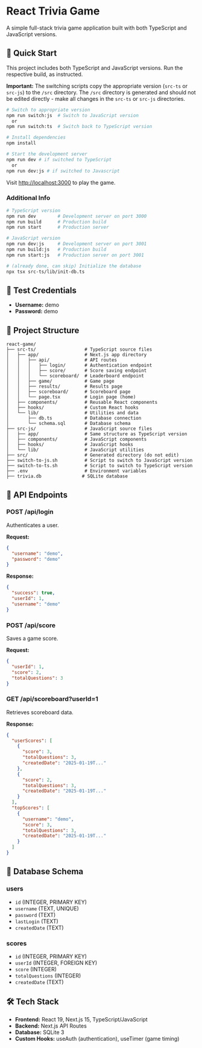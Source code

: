 # React Trivia Game

A simple full-stack trivia game application built with both TypeScript and JavaScript versions.

## 🚀 Quick Start

This project includes both TypeScript and JavaScript versions.  Run the respective build, as instructed.

**Important:** The switching scripts copy the appropriate version (`src-ts` or `src-js`) to the `/src` directory. The `/src` directory is generated and should not be edited directly - make all changes in the `src-ts` or `src-js` directories.

```bash
# Switch to appropriate version
npm run switch:js  # Switch to JavaScript version
  or 
npm run switch:ts  # Switch back to TypeScript version

# Install dependencies
npm install

# Start the development server
npm run dev # if switched to TypeScript
  or 
npm run dev:js # if switched to Javascript
```

Visit [http://localhost:3000](http://localhost:3000) to play the game.

### Additional Info
```bash
# TypeScript version
npm run dev        # Development server on port 3000
npm run build      # Production build
npm run start      # Production server

# JavaScript version
npm run dev:js     # Development server on port 3001
npm run build:js   # Production build  
npm run start:js   # Production server on port 3001

# (already done, can skip) Initialize the database
npx tsx src-ts/lib/init-db.ts
```

## 🔐 Test Credentials

- **Username:** demo
- **Password:** demo

## 📁 Project Structure

```
react-game/
├── src-ts/                  # TypeScript source files
│   ├── app/                 # Next.js app directory
│   │   ├── api/             # API routes
│   │   │   ├── login/       # Authentication endpoint
│   │   │   ├── score/       # Score saving endpoint
│   │   │   └── scoreboard/  # Leaderboard endpoint
│   │   ├── game/            # Game page
│   │   ├── results/         # Results page
│   │   ├── scoreboard/      # Scoreboard page
│   │   └── page.tsx         # Login page (home)
│   ├── components/          # Reusable React components
│   ├── hooks/               # Custom React hooks
│   └── lib/                 # Utilities and data
│       ├── db.ts            # Database connection
│       └── schema.sql       # Database schema
├── src-js/                  # JavaScript source files
│   ├── app/                 # Same structure as TypeScript version
│   ├── components/          # JavaScript components
│   ├── hooks/               # JavaScript hooks
│   └── lib/                 # JavaScript utilities
├── src/                     # Generated directory (do not edit)
├── switch-to-js.sh          # Script to switch to JavaScript version
├── switch-to-ts.sh          # Script to switch to TypeScript version
├── .env                     # Environment variables
├── trivia.db               # SQLite database
```

## 🔌 API Endpoints

### POST /api/login
Authenticates a user.

**Request:**
```json
{
  "username": "demo",
  "password": "demo"
}
```

**Response:**
```json
{
  "success": true,
  "userId": 1,
  "username": "demo"
}
```

### POST /api/score
Saves a game score.

**Request:**
```json
{
  "userId": 1,
  "score": 2,
  "totalQuestions": 3
}
```

### GET /api/scoreboard?userId=1
Retrieves scoreboard data.

**Response:**
```json
{
  "userScores": [
    {
      "score": 3,
      "totalQuestions": 3,
      "createdDate": "2025-01-19T..."
    },
    {
      "score": 2,
      "totalQuestions": 3,
      "createdDate": "2025-01-19T..."
    }
  ],
  "topScores": [
    {
      "username": "demo",
      "score": 3,
      "totalQuestions": 3,
      "createdDate": "2025-01-19T..."
    }
  ]
}
```

## 💾 Database Schema

### users
- `id` (INTEGER, PRIMARY KEY)
- `username` (TEXT, UNIQUE)
- `password` (TEXT)
- `lastLogin` (TEXT)
- `createdDate` (TEXT)

### scores
- `id` (INTEGER, PRIMARY KEY)
- `userId` (INTEGER, FOREIGN KEY)
- `score` (INTEGER)
- `totalQuestions` (INTEGER)
- `createdDate` (TEXT)

## 🛠️ Tech Stack

- **Frontend:** React 19, Next.js 15, TypeScript/JavaScript
- **Backend:** Next.js API Routes
- **Database:** SQLite 3
- **Custom Hooks:** useAuth (authentication), useTimer (game timing)